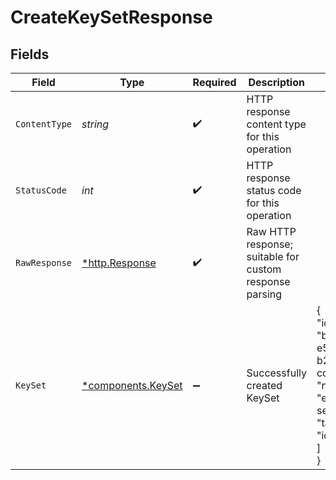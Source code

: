 # CreateKeySetResponse


## Fields

| Field                                                                                               | Type                                                                                                | Required                                                                                            | Description                                                                                         | Example                                                                                             |
| --------------------------------------------------------------------------------------------------- | --------------------------------------------------------------------------------------------------- | --------------------------------------------------------------------------------------------------- | --------------------------------------------------------------------------------------------------- | --------------------------------------------------------------------------------------------------- |
| `ContentType`                                                                                       | *string*                                                                                            | :heavy_check_mark:                                                                                  | HTTP response content type for this operation                                                       |                                                                                                     |
| `StatusCode`                                                                                        | *int*                                                                                               | :heavy_check_mark:                                                                                  | HTTP response status code for this operation                                                        |                                                                                                     |
| `RawResponse`                                                                                       | [*http.Response](https://pkg.go.dev/net/http#Response)                                              | :heavy_check_mark:                                                                                  | Raw HTTP response; suitable for custom response parsing                                             |                                                                                                     |
| `KeySet`                                                                                            | [*components.KeySet](../../models/components/keyset.md)                                             | :heavy_minus_sign:                                                                                  | Successfully created KeySet                                                                         | {<br/>"id": "b58c7d9d-e54f-444c-b24d-cdfc4159f61e",<br/>"name": "example-key-set",<br/>"tags": [<br/>"idp-keys"<br/>]<br/>} |